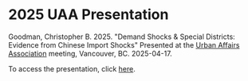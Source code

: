 # 2025 UAA Presentation

Goodman, Christopher B. 2025. "Demand Shocks & Special Districts: Evidence from Chinese Import Shocks" Presented at the [Urban Affairs Association](https://www.urbanaffairsassociation.org) meeting, Vancouver, BC. 2025-04-17.

To access the presentation, click [here](https://cbgoodman.github.io/2025-04-18-uaa/goodman-2025-uaa.html).